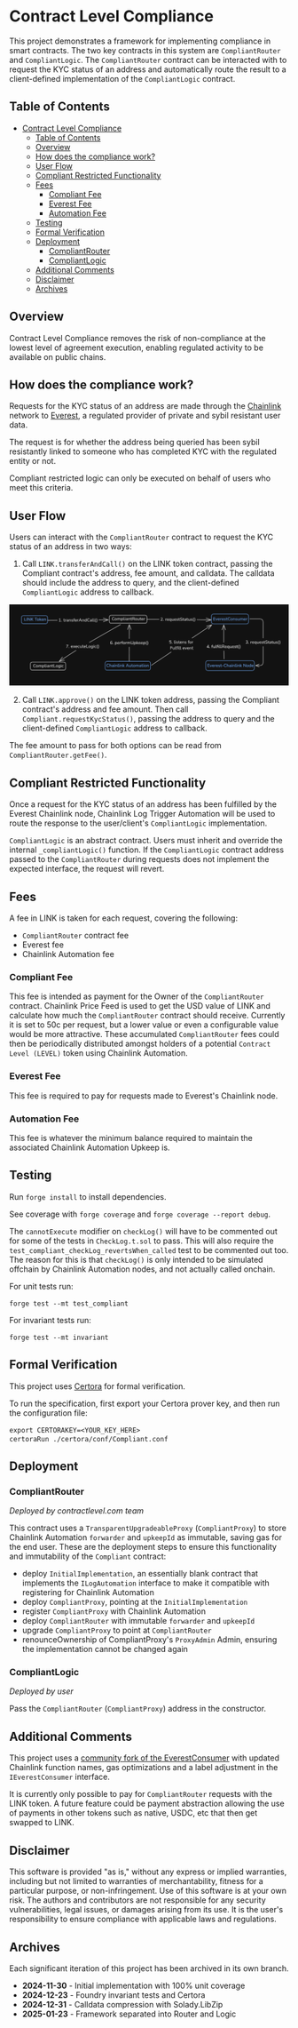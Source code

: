 # Contract Level Compliance

This project demonstrates a framework for implementing compliance in smart contracts. The two key contracts in this system are `CompliantRouter` and `CompliantLogic`. The `CompliantRouter` contract can be interacted with to request the KYC status of an address and automatically route the result to a client-defined implementation of the `CompliantLogic` contract.

## Table of Contents

- [Contract Level Compliance](#contract-level-compliance)
  - [Table of Contents](#table-of-contents)
  - [Overview](#overview)
  - [How does the compliance work?](#how-does-the-compliance-work)
  - [User Flow](#user-flow)
  - [Compliant Restricted Functionality](#compliant-restricted-functionality)
  - [Fees](#fees)
    - [Compliant Fee](#compliant-fee)
    - [Everest Fee](#everest-fee)
    - [Automation Fee](#automation-fee)
  - [Testing](#testing)
  - [Formal Verification](#formal-verification)
  - [Deployment](#deployment)
    - [CompliantRouter](#compliantrouter)
    - [CompliantLogic](#compliantlogic)
  - [Additional Comments](#additional-comments)
  - [Disclaimer](#disclaimer)
  - [Archives](#archives)

## Overview

Contract Level Compliance removes the risk of non-compliance at the lowest level of agreement execution, enabling regulated activity to be available on public chains.

## How does the compliance work?

Requests for the KYC status of an address are made through the [Chainlink](https://docs.chain.link/) network to [Everest](https://developer.everest.org/#chainlink-access-to-everest-oracle), a regulated provider of private and sybil resistant user data.

The request is for whether the address being queried has been sybil resistantly linked to someone who has completed KYC with the regulated entity or not.

Compliant restricted logic can only be executed on behalf of users who meet this criteria.

## User Flow

Users can interact with the `CompliantRouter` contract to request the KYC status of an address in two ways:

1. Call `LINK.transferAndCall()` on the LINK token contract, passing the Compliant contract's address, fee amount, and calldata. The calldata should include the address to query, and the client-defined `CompliantLogic` address to callback.

![System Architecture](./diagrams/contract-level-compliance.png)

2. Call `LINK.approve()` on the LINK token address, passing the Compliant contract's address and fee amount. Then call `Compliant.requestKycStatus()`, passing the address to query and the client-defined `CompliantLogic` address to callback.

The fee amount to pass for both options can be read from `CompliantRouter.getFee()`.

## Compliant Restricted Functionality

Once a request for the KYC status of an address has been fulfilled by the Everest Chainlink node, Chainlink Log Trigger Automation will be used to route the response to the user/client's `CompliantLogic` implementation. 

`CompliantLogic` is an abstract contract. Users must inherit and override the internal `_compliantLogic()` function. If the `CompliantLogic` contract address passed to the `CompliantRouter` during requests does not implement the expected interface, the request will revert.

## Fees

A fee in LINK is taken for each request, covering the following:

- `CompliantRouter` contract fee
- Everest fee
- Chainlink Automation fee

### Compliant Fee

This fee is intended as payment for the Owner of the `CompliantRouter` contract. Chainlink Price Feed is used to get the USD value of LINK and calculate how much the `CompliantRouter` contract should receive. Currently it is set to 50c per request, but a lower value or even a configurable value would be more attractive. These accumulated `CompliantRouter` fees could then be periodically distributed amongst holders of a potential `Contract Level (LEVEL)` token using Chainlink Automation.

### Everest Fee

This fee is required to pay for requests made to Everest's Chainlink node.

### Automation Fee

This fee is whatever the minimum balance required to maintain the associated Chainlink Automation Upkeep is.

## Testing

Run `forge install` to install dependencies.

See coverage with `forge coverage` and `forge coverage --report debug`.

The `cannotExecute` modifier on `checkLog()` will have to be commented out for some of the tests in `CheckLog.t.sol` to pass. This will also require the `test_compliant_checkLog_revertsWhen_called` test to be commented out too. The reason for this is that `checkLog()` is only intended to be simulated offchain by Chainlink Automation nodes, and not actually called onchain.

For unit tests run:

```
forge test --mt test_compliant
```

For invariant tests run:

```
forge test --mt invariant
```

## Formal Verification

This project uses [Certora](https://docs.certora.com/en/latest/) for formal verification.

To run the specification, first export your Certora prover key, and then run the configuration file:

```
export CERTORAKEY=<YOUR_KEY_HERE>
certoraRun ./certora/conf/Compliant.conf
```

## Deployment

### CompliantRouter
*Deployed by contractlevel.com team*

This contract uses a `TransparentUpgradeableProxy` (`CompliantProxy`) to store Chainlink Automation `forwarder` and `upkeepId` as immutable, saving gas for the end user. These are the deployment steps to ensure this functionality and immutability of the `Compliant` contract:

- deploy `InitialImplementation`, an essentially blank contract that implements the `ILogAutomation` interface to make it compatible with registering for Chainlink Automation
- deploy `CompliantProxy`, pointing at the `InitialImplementation`
- register `CompliantProxy` with Chainlink Automation
- deploy `CompliantRouter` with immutable `forwarder` and `upkeepId`
- upgrade `CompliantProxy` to point at `CompliantRouter`
- renounceOwnership of CompliantProxy's `ProxyAdmin` Admin, ensuring the implementation cannot be changed again

### CompliantLogic
*Deployed by user*

Pass the `CompliantRouter` (`CompliantProxy`) address in the constructor.

## Additional Comments

This project uses a [community fork of the EverestConsumer](https://github.com/palmcivet7/everest-chainlink-consumer) with updated Chainlink function names, gas optimizations and a label adjustment in the `IEverestConsumer` interface.

It is currently only possible to pay for `CompliantRouter` requests with the LINK token. A future feature could be payment abstraction allowing the use of payments in other tokens such as native, USDC, etc that then get swapped to LINK.

## Disclaimer

This software is provided "as is," without any express or implied warranties, including but not limited to warranties of merchantability, fitness for a particular purpose, or non-infringement. Use of this software is at your own risk. The authors and contributors are not responsible for any security vulnerabilities, legal issues, or damages arising from its use. It is the user's responsibility to ensure compliance with applicable laws and regulations.

## Archives

Each significant iteration of this project has been archived in its own branch.

- **2024-11-30** - Initial implementation with 100% unit coverage
- **2024-12-23** - Foundry invariant tests and Certora
- **2024-12-31** - Calldata compression with Solady.LibZip
- **2025-01-23** - Framework separated into Router and Logic